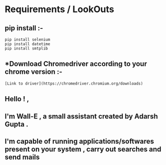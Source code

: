 # Requirements / LookOuts

## pip install :-
    pip install selenium
    pip install datetime
    pip install smtplib

## *Download Chromedriver according to your chrome version :-
    [Link to driver](https://chromedriver.chromium.org/downloads)

## Hello ! ,
## I'm  Wall-E , a small assistant created by Adarsh Gupta .
## I'm capable of running applications/softwares present on your system , carry out searches and send mails
